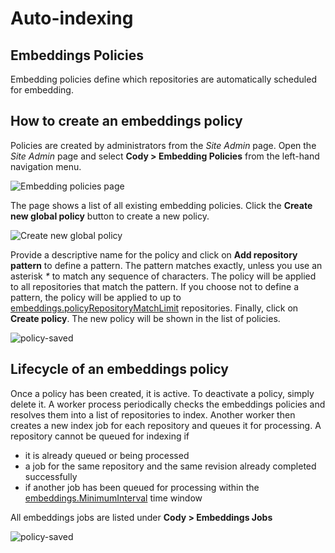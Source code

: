 # Auto-indexing

## Embeddings Policies

Embedding policies define which repositories are automatically scheduled for embedding.

## How to create an embeddings policy

Policies are created by administrators from the _Site Admin_ page.
Open the _Site Admin_ page and select **Cody > Embedding Policies** from the left-hand navigation menu.

<img src="https://storage.googleapis.com/sourcegraph-assets/docs/images/embeddings/embedding-policies.png" class="screenshot" alt="Embedding policies page">

The page shows a list of all existing embedding policies.
Click the **Create new global policy** button to create a new policy.

<img src="https://storage.googleapis.com/sourcegraph-assets/docs/images/embeddings/new-policy-create.png" class="screenshot" alt="Create new global policy">

Provide a descriptive name for the policy and click on **Add repository pattern** to define a pattern.
The pattern matches exactly, unless you use an asterisk _*_ to match any sequence of characters.
The policy will be applied to all repositories that match the pattern.
If you choose not to define a pattern, the policy will be applied to up to [embeddings.policyRepositoryMatchLimit](./code_graph_context.md#configuring-global-policy-match-limit) repositories.
Finally, click on **Create policy**.
The new policy will be shown in the list of policies.

<img src="https://storage.googleapis.com/sourcegraph-assets/docs/images/embeddings/new-policy-saved.png" class="screenshot" alt="policy-saved">

## Lifecycle of an embeddings policy

Once a policy has been created, it is active.
To deactivate a policy, simply delete it.
A worker process periodically checks the embeddings policies and resolves them into a list of repositories to index.
Another worker then creates a new index job for each repository and queues it for processing.
A repository cannot be queued for indexing if

- it is already queued or being processed
- a job for the same repository and the same revision already completed successfully
- if another job has been queued for processing within the [embeddings.MinimumInterval](./code_graph_context.md#adjust-the-minimum-time-interval-between-automatically-scheduled-embeddings) time window

All embeddings jobs are listed under **Cody > Embeddings Jobs**

<img src="https://storage.googleapis.com/sourcegraph-assets/docs/images/embeddings/embeddings-jobs.png" class="screenshot" alt="policy-saved">
